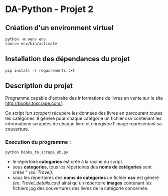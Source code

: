 # DA-Python   - Projet 2

## Création d'un environment virtuel
```
python -m venv env
source env/bin/activate
```

## Installation des dépendances du projet
```pip install -r requirements.txt```

## Description du projet

Programme capable d'extraire des informations de livres en vente sur le site http://books.toscrape.com/.

Ce script _(un scraper)_ récupère les données des livres en parcourant toutes les catégories.
Il génère pour chaque catégorie un fichier csv contenant les informations scrapées de chaque livre
et enregistre l'image représentant sa couverture.

### Execution du programme :
    
```python books_to_scrape_ob.py```
    
- le répertoire **categories** est créé à la racine du script.
- sous **categories**, tous les répertoires des **noms de catégories** sont créés " _(ex: Travel)_.
- sous les répertoires des **noms de catégories** un fichier **csv** est généré _(ex: Travel_details.csv)_ ainsi qu'un répertoire **images** contenant les fichiers jpg des couvertures des livres de la catégorie concernée.

